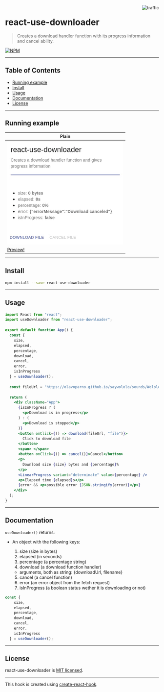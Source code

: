 <img align="right" alt="traffic" src="https://pv-badge.herokuapp.com/total.svg?repo_id=olavoparno-react-use-downloader"/>

# react-use-downloader

> Creates a download handler function with its progress information and cancel ability.

[![NPM](https://img.shields.io/npm/v/react-use-downloader.svg)](https://www.npmjs.com/package/react-use-downloader)

---

## Table of Contents

- [Running example](#running-example)
- [Install](#install)
- [Usage](#usage)
- [Documentation](#documentation)
- [License](#license)

---

## Running example

| Plain                           |
| ------------------------------- |
| ![Example](./assets/readme.gif) |
| [Preview!](https://codesandbox.io/s/react-use-downloader-0zzoq) |

---

## Install

```bash
npm install --save react-use-downloader
```

---

## Usage

```jsx
import React from "react";
import useDownloader from "react-use-downloader";

export default function App() {
  const {
    size,
    elapsed,
    percentage,
    download,
    cancel,
    error,
    isInProgress
  } = useDownloader();

  const fileUrl = "https://olavoparno.github.io/saywololo/sounds/Wololo1.wav";

  return (
    <div className="App">
      {isInProgress ? (
        <p>Download is in progress</p>
      ) : (
        <p>Download is stopped</p>
      )}
      <button onClick={() => download(fileUrl, "file")}>
        Click to download file
      </button>
      <span> </span>
      <button onClick={() => cancel()}>Cancel</button>
      <p>
        Download size {size} bytes and {percentage}%
      </p>
      <LinearProgress variant="determinate" value={percentage} />
      <p>Elapsed time {elapsed}s</p>
      {error && <p>possible error {JSON.stringify(error)}</p>}
    </div>
  );
}
```

---

## Documentation

`useDownloader()` returns:

- An object with the following keys:

  1. size (size in bytes)
  2. elapsed (in seconds)
  3. percentage (a percentage string)
  4. download (a download function handler)
    - arguments, both as string: {downloadUrl, filename}
  5. cancel (a cancel function)
  6. error (an error object from the fetch request)
  7. isInProgress (a boolean status wether it is downloading or not)

```jsx
const {
    size,
    elapsed,
    percentage,
    download,
    cancel,
    error,
    isInProgress
  } = useDownloader();
```

---

## License

react-use-downloader is [MIT licensed](./LICENSE).

---

This hook is created using [create-react-hook](https://github.com/hermanya/create-react-hook).
